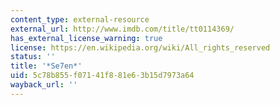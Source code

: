 ```yaml
---
content_type: external-resource
external_url: http://www.imdb.com/title/tt0114369/
has_external_license_warning: true
license: https://en.wikipedia.org/wiki/All_rights_reserved
status: ''
title: '*Se7en*'
uid: 5c78b855-f071-41f8-81e6-3b15d7973a64
wayback_url: ''
---
```

